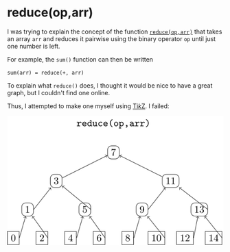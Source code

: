 # reduce(op,arr)

I was trying to explain the concept of the function
[`reduce(op,arr)`](https://docs.julialang.org/en/v1/base/collections/#Base.reduce-Tuple{Any,%20Any})
that takes an array `arr` and reduces it pairwise using the binary operator
`op` until just one number is left.

For example, the `sum()` function can then be written

	sum(arr) = reduce(+, arr)

To explain what `reduce()` does, I thought it would be nice to have a great
graph, but I couldn't find one online.

Thus, I attempted to make one myself using
[Ti*k*Z](https://github.com/pgf-tikz/pgf). I failed:

[![reduce](mapreduce/mapreduce.svg "reduce(op,arr)")](mapreduce/mapreduce.tex)
